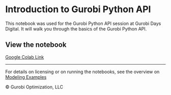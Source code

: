 # Introduction to Gurobi Python API
This notebook was used for the Gurobi Python API session at Gurobi Days Digital. It will walk you through the basics of the Gurobi Python API.

## View the notebook

[Google Colab Link](https://colab.research.google.com/github/Gurobi/modeling-examples/blob/master/gurobi_days_digital_2023/intro_to_gurobipy/intro_to_gurobipy.ipynb)

----
For details on licensing or on running the notebooks, see the overview on [Modeling Examples](../../)

© Gurobi Optimization, LLC